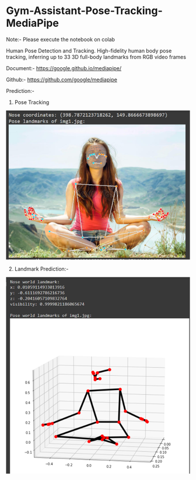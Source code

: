 # Gym-Assistant-Pose-Tracking-MediaPipe

Note:- Please execute the notebook on colab

Human Pose Detection and Tracking. High-fidelity human body pose tracking, inferring up to 33 3D full-body landmarks from RGB video frames

Document:- https://google.github.io/mediapipe/

Github:- https://github.com/google/mediapipe

Prediction:-
1. Pose Tracking

![Alt text](pose_tracking_prediction.png)

2. Landmark Prediction:- 

![Alt text](landmark_prediction1.png)